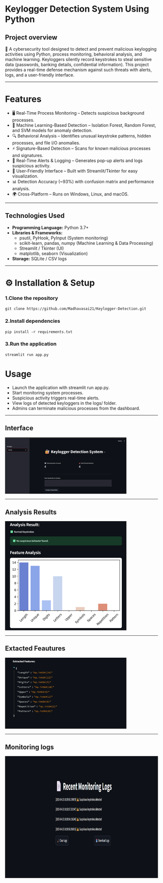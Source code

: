 # Keylogger Detection System Using Python
## Project overview
🚀 A cybersecurity tool designed to detect and prevent malicious keylogging activities using Python, process monitoring, behavioral analysis, and machine learning.
Keyloggers silently record keystrokes to steal sensitive data (passwords, banking details, confidential information). This project provides a real-time defense mechanism against such threats with alerts, logs, and a user-friendly interface.

---

# Features
- 🖥️ Real-Time Process Monitoring – Detects suspicious background processes.
- 🧠 Machine Learning-Based Detection – Isolation Forest, Random Forest, and SVM models for anomaly detection.
- 🔍 Behavioral Analysis – Identifies unusual keystroke patterns, hidden processes, and file I/O anomalies.
- ⚡ Signature-Based Detection – Scans for known malicious processes and signatures.
- 🔔 Real-Time Alerts & Logging – Generates pop-up alerts and logs suspicious activity.
- 🎨 User-Friendly Interface – Built with Streamlit/Tkinter for easy visualization.
- 📊 Detection Accuracy (~93%) with confusion matrix and performance analysis.
- 🌍 Cross-Platform – Runs on Windows, Linux, and macOS.

---
## Technologies Used
- **Programming Language:** Python 3.7+
- **Libraries & Frameworks:**
    - psutil, PyHook, PyInput (System monitoring)
    - scikit-learn, pandas, numpy (Machine Learning & Data Processing)
    - Streamlit / Tkinter (UI)
    - matplotlib, seaborn (Visualization)
- **Storage:** SQLite / CSV logs

---
# ⚙️ Installation & Setup
### 1.Clone the repository

```
git clone https://github.com/Madhavasai21/Keylogger-Detection.git
```
### 2.Install dependencies

```
pip install -r requirements.txt
```

### 3.Run the application

```
streamlit run app.py
```

# Usage
- Launch the application with streamlit run app.py.
- Start monitoring system processes.
- Suspicious activity triggers real-time alerts.
- View logs of detected keyloggers in the logs/ folder.
- Admins can terminate malicious processes from the dashboard.

---
#### 
## Interface
<img src="https://github.com/Madhavasai21/Keylogger-Detection/blob/main/images/Screenshot%202025-09-07%20114155.png" alt="Main interface"  width="400"/>

---
## Analysis Results
<img src="https://github.com/Madhavasai21/Keylogger-Detection/blob/main/images/Screenshot%202025-09-07%20114353.png"  width="400"/>

---
## Extacted Feautures
<img src="https://github.com/Madhavasai21/Keylogger-Detection/blob/main/images/Screenshot%202025-09-07%20114413.png"  width="400"/>

---

## Monitoring logs
<img src="https://github.com/Madhavasai21/Keylogger-Detection/blob/main/images/Screenshot%202025-09-07%20114442.png"  width="600" height="400"/>
